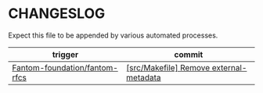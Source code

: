 CHANGESLOG
==========
Expect this file to be appended by various automated processes.

| trigger                        | commit |
| ------------------------------ | ------------- |
| [Fantom-foundation/fantom-rfcs](/Fantom-foundation/fantom-rfcs)  | [[src/Makefile] Remove external-metadata](/Fantom-foundation/fantom-rfcs/commit/2f5369cf8f75b2b71a9e7a391cf1453c6aef807b)  |
